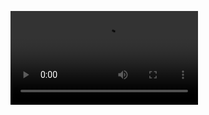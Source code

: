 <video controls src="https://raw.githubusercontent.com/cedlemo/gifshouldbedead/master/rec.webm">Example</video>
